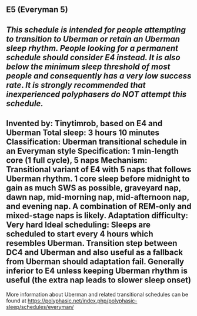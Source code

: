 E5 (Everyman 5)
-----------------------------------------------
*This schedule is intended for people attempting to transition to Uberman or retain an Uberman sleep rhythm. People looking for a permanent schedule should consider E4 instead. It is also* ***below the minimum sleep threshold of most people*** *and consequently has a* ***very low success rate***.  *It is* ***strongly recommended*** *that inexperienced polyphasers do* ***NOT*** *attempt this schedule.*
-----------------------------------------------
**Invented by**: Tinytimrob, based on E4 and Uberman
**Total sleep**: 3 hours 10 minutes
**Classification**: Uberman transitional schedule in an Everyman style
**Specification**: 1 min-length core (1 full cycle), 5 naps
**Mechanism**: Transitional variant of E4 with 5 naps that follows Uberman rhythm. 1 core sleep before midnight to gain as much SWS as possible, graveyard nap, dawn nap, mid-morning nap, mid-afternoon nap, and evening nap. A combination of REM-only and mixed-stage naps is likely.
**Adaptation difficulty**: Very hard
**Ideal scheduling**: Sleeps are scheduled to start every 4 hours which resembles Uberman. Transition step between DC4 and Uberman and also useful as a fallback from Uberman should adaptation fail. Generally inferior to E4 unless keeping Uberman rhythm is useful (the extra nap leads to slower sleep onset)
-----------------------------------------------
More information about Uberman and related transitional schedules can be found at <https://polyphasic.net/index.php/polyphasic-sleep/schedules/everyman/>
